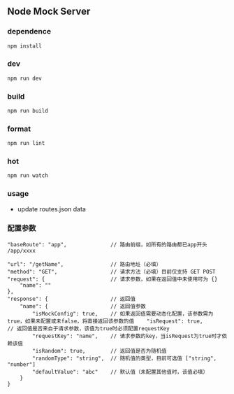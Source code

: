 ## Node Mock Server

### dependence
```bash
npm install
```

### dev
```bash
npm run dev
```

### build
```bash
npm run build
```

### format
```bash
npm run lint
```

### hot
```bash
npm run watch
```

### usage
- update routes.json data

### 配置参数
```
"baseRoute": "app",              // 路由前缀，如所有的路由都已app开头 /app/xxxx

"url": "/getName",               // 路由地址（必填）
"method": "GET",                 // 请求方法（必填）目前仅支持 GET POST
"request": {                     // 请求参数，如果在返回值中未使用可为 {}
    "name": ""
},
"response": {                    // 返回值
    "name": {                    // 返回值参数
        "isMockConfig": true,    // 如果返回值需要动态化配置，该参数需为true，如果未配置或未false，将直接返回该参数的值    "isRequest": true,       // 返回值是否来自于请求参数，该值为true时必须配置requestKey
        "requestKey": "name",    // 请求参数的key，当isRequest为true时才依赖该值
        "isRandom": true,        // 返回值是否为随机值
        "randomType": "string",  // 随机值的类型，目前可选值 ["string", "number"]
        "defaultValue": "abc"    // 默认值（未配置其他值时，该值必填）
    }
}
```
